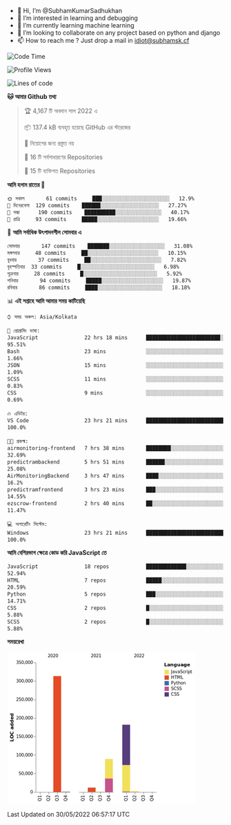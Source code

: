 - 👋 Hi, I’m @SubhamKumarSadhukhan
- 👀 I’m interested in learning and debugging
- 🌱 I’m currently learning machine learning
- 💞️ I’m looking to collaborate on any project based on python and django
- 📫 How to reach me ?
      Just drop a mail in idiot@subhamsk.cf

<!---
SubhamKumarSadhukhan/SubhamKumarSadhukhan is a ✨ special ✨ repository because its `README.md` (this file) appears on your GitHub profile.
You can click the Preview link to take a look at your changes.
--->


<!--START_SECTION:waka-->
![Code Time](http://img.shields.io/badge/Code%20Time-519%20hrs%2016%20mins-blue)

![Profile Views](http://img.shields.io/badge/%E0%A6%AA%E0%A7%8D%E0%A6%B0%E0%A7%8B%E0%A6%AB%E0%A6%BE%E0%A6%87%E0%A6%B2%20%E0%A6%A6%E0%A6%B0%E0%A7%8D%E0%A6%B6%E0%A6%A8-2-blue)

![Lines of code](https://img.shields.io/badge/%E0%A6%B9%E0%A7%8D%E0%A6%AF%E0%A6%BE%E0%A6%B2%E0%A7%8B%20%E0%A6%93%E0%A6%AF%E0%A6%BC%E0%A6%BE%E0%A6%B0%E0%A7%8D%E0%A6%B2%E0%A7%8D%E0%A6%A1%20%E0%A6%A5%E0%A7%87%E0%A6%95%E0%A7%87%20%E0%A6%86%E0%A6%AE%E0%A6%BF%20%E0%A6%B2%E0%A6%BF%E0%A6%96%E0%A7%87%E0%A6%9B%E0%A6%BF-600%20Thousand%20%E0%A6%95%E0%A7%8B%E0%A6%A1%E0%A7%87%E0%A6%B0%20%E0%A6%B2%E0%A6%BE%E0%A6%87%E0%A6%A8-blue)

**🐱 আমার Github তথ্য** 

> 🏆 4,167 টি অবদান সাল 2022 এ
 > 
> 📦 137.4 kB ব্যবহৃত হয়েছে GitHub এর স্টরেজের 
 > 
> 🚫 নিয়োগের জন্য প্রস্তুত নয়
 > 
> 📜 16 টি সর্বসাধারণের Repositories 
 > 
> 🔑 15 টি ব্যক্তিগত Repositories  
 > 
**আমি হলাম রাতের 🦉** 

```text
🌞 সকাল       61 commits     ███░░░░░░░░░░░░░░░░░░░░░░   12.9% 
🌆 দিনেরবেলা  129 commits    ██████░░░░░░░░░░░░░░░░░░░   27.27% 
🌃 সন্ধা      190 commits    ██████████░░░░░░░░░░░░░░░   40.17% 
🌙 রাত্রি     93 commits     █████░░░░░░░░░░░░░░░░░░░░   19.66%

```
📅 **আমি সর্বাধিক উৎপাদনশীল সোমবার এ** 

```text
সোমবার       147 commits    ███████░░░░░░░░░░░░░░░░░░   31.08% 
মঙ্গলবার     48 commits     ██░░░░░░░░░░░░░░░░░░░░░░░   10.15% 
বুধবার       37 commits     ██░░░░░░░░░░░░░░░░░░░░░░░   7.82% 
বৃহস্পতিবার  33 commits     █░░░░░░░░░░░░░░░░░░░░░░░░   6.98% 
শুক্রবার     28 commits     █░░░░░░░░░░░░░░░░░░░░░░░░   5.92% 
শনিবার       94 commits     █████░░░░░░░░░░░░░░░░░░░░   19.87% 
রবিবার       86 commits     ████░░░░░░░░░░░░░░░░░░░░░   18.18%

```


📊 **এই সপ্তাহে আমি আমার সময় কাটিয়েছি** 

```text
⌚︎ সময় অঞ্চল: Asia/Kolkata

💬 প্রোগ্রামিং ভাষা: 
JavaScript               22 hrs 18 mins      ████████████████████████░   95.51% 
Bash                     23 mins             ░░░░░░░░░░░░░░░░░░░░░░░░░   1.66% 
JSON                     15 mins             ░░░░░░░░░░░░░░░░░░░░░░░░░   1.09% 
SCSS                     11 mins             ░░░░░░░░░░░░░░░░░░░░░░░░░   0.83% 
CSS                      9 mins              ░░░░░░░░░░░░░░░░░░░░░░░░░   0.69%

🔥 এডিটর: 
VS Code                  23 hrs 21 mins      █████████████████████████   100.0%

🐱‍💻 প্রকল্ম: 
airmonitoring-frontend   7 hrs 38 mins       ████████░░░░░░░░░░░░░░░░░   32.69% 
predictrambackend        5 hrs 51 mins       ██████░░░░░░░░░░░░░░░░░░░   25.08% 
AirMonitoringBackend     3 hrs 47 mins       ████░░░░░░░░░░░░░░░░░░░░░   16.2% 
predictramfrontend       3 hrs 23 mins       ███░░░░░░░░░░░░░░░░░░░░░░   14.55% 
ezscrow-frontend         2 hrs 40 mins       ██░░░░░░░░░░░░░░░░░░░░░░░   11.47%

💻 অপারেটিং সিস্টেম: 
Windows                  23 hrs 21 mins      █████████████████████████   100.0%

```

**আমি বেশিরভাগ ক্ষেত্রে কোড করি JavaScript তে** 

```text
JavaScript               18 repos            █████████████░░░░░░░░░░░░   52.94% 
HTML                     7 repos             █████░░░░░░░░░░░░░░░░░░░░   20.59% 
Python                   5 repos             ███░░░░░░░░░░░░░░░░░░░░░░   14.71% 
CSS                      2 repos             █░░░░░░░░░░░░░░░░░░░░░░░░   5.88% 
SCSS                     2 repos             █░░░░░░░░░░░░░░░░░░░░░░░░   5.88%

```


**সময়রেখা**

![Chart not found](https://raw.githubusercontent.com/SubhamKumarSadhukhan/SubhamKumarSadhukhan/main/charts/bar_graph.png) 


 Last Updated on 30/05/2022 06:57:17 UTC
<!--END_SECTION:waka-->
